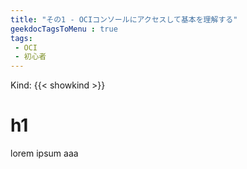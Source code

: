 ```yaml
---
title: "その1 - OCIコンソールにアクセスして基本を理解する"
geekdocTagsToMenu : true
tags: 
 - OCI
 - 初心者
---
```


Kind: {{< showkind >}}

# h1

lorem ipsum aaa